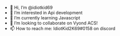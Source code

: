 - 👋 Hi, I’m @idiotkid69
- 👀 I’m interested in Api development
- 🌱 I’m currently learning Javascript
- 💞️ I’m looking to collaborate on Vyond ACS!
- 📫 How to reach me: IdiotKid2K69#0158 on discord

<!---
idiotkid69/idiotkid69 is a ✨ special ✨ repository because its `README.md` (this file) appears on your GitHub profile.
You can click the Preview link to take a look at your changes.
--->
